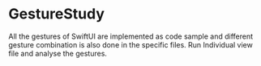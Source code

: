 # GestureStudy

All the gestures of SwiftUI are implemented as code sample and different gesture combination is also done in the specific files.
Run Individual view file and analyse the gestures. 
